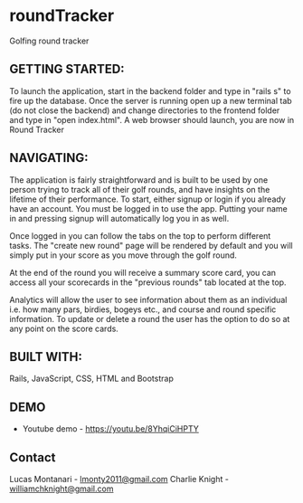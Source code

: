 # roundTracker
Golfing round tracker

## GETTING STARTED:

To launch the application, start in the backend folder and type in "rails s" to fire up the database. Once the server is running open up a new terminal tab (do not close the backend) and change directories to the frontend folder and type in "open index.html". A web browser should launch, you are now in Round Tracker

## NAVIGATING: 

The application is fairly straightforward and is built to be used by one person trying to track all of their golf rounds, and have insights on the lifetime of their performance. To start, either signup or login if you already have an account. You must be logged in to use the app. Putting your name in and pressing signup will automatically log you in as well. 

Once logged in you can follow the tabs on the top to perform different tasks. The "create new round" page will be rendered by default and you will simply put in your score as you move through the golf round. 

At the  end of the round you will receive a summary score card, you can access all your scorecards in the "previous rounds" tab located at the top. 

Analytics will allow the user to see information about them as an individual i.e. how many pars, birdies, bogeys etc., and course and round specific information. To update or delete a round the user has the option to do so at any point on the score cards. 

## BUILT WITH:

Rails, JavaScript, CSS, HTML and Bootstrap

## DEMO
- Youtube demo - https://youtu.be/8YhqiCiHPTY

## Contact 
Lucas Montanari - lmonty2011@gmail.com
Charlie Knight - williamchknight@gmail.com
